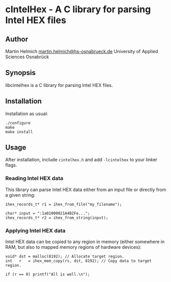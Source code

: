 cIntelHex - A C library for parsing Intel HEX files
===================================================

Author
------

Martin Helmich <martin.helmich@hs-osnabrueck.de> 
University of Applied Sciences Osnabrück

Synopsis
--------

libcintelhex is a C library for parsing Intel HEX files.

Installation
------------

Installation as usual:

	./configure
	make
	make install

Usage
-----

After installation, include `cintelhex.h` and add `-lcintelhex` to your linker flags.

### Reading Intel HEX data

This library can parse Intel HEX data either from an input file or directly
from a given string:

    ihex_records_t* r1 = ihex_from_file("my_filename");
    
    char* input = ":1a01000021A4B2Fe...";
    ihex_records_t* r2 = ihex_from_string(input);

### Applying Intel HEX data

Intel HEX data can be copied to any region in memory (either somewhere in RAM,
but also to mapped memory regions of hardware devices):

    void* dst = malloc(8192); // Allocate target region.
    int   r   = ihex_mem_copy(rs, dst, 8192); // Copy data to target region.

    if (r == 0) printf("All is well.\n");
